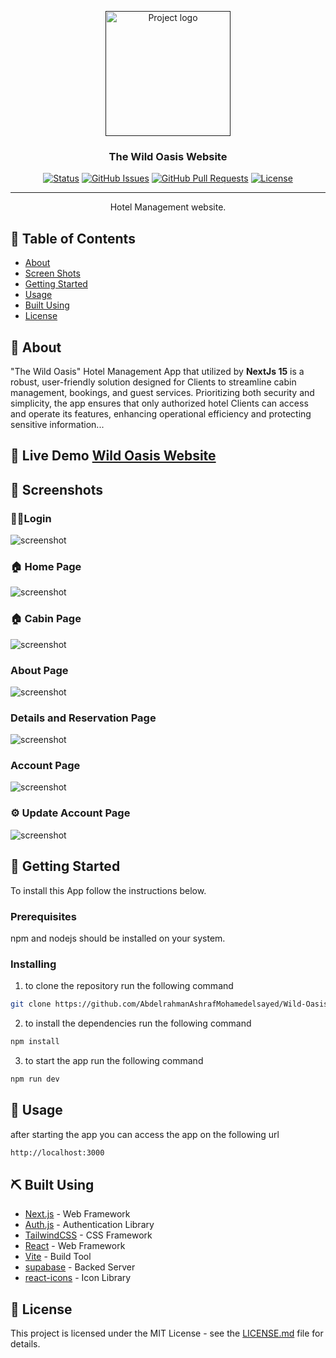 <p align="center">
  <a href="" rel="noopener">
 <img src=".//app/icon.png" alt="Project logo" width="200"></a>
 </a>
</p>

<h3 align="center">The Wild Oasis Website</h3>

<div align="center">

[![Status](https://img.shields.io/badge/status-active-success.svg)]()
[![GitHub Issues](https://img.shields.io/github/issues/kylelobo/The-Documentation-Compendium.svg)](https://github.com/kylelobo/The-Documentation-Compendium/issues)
[![GitHub Pull Requests](https://img.shields.io/github/issues-pr/kylelobo/The-Documentation-Compendium.svg)](https://github.com/kylelobo/The-Documentation-Compendium/pulls)
[![License](https://img.shields.io/badge/license-MIT-blue.svg)](/LICENSE)

</div>

---

<p align="center"> Hotel Management website.
    <br> 
</p>

## 📝 Table of Contents

- [About](#about)
- [Screen Shots](#screen_shots)
- [Getting Started](#getting_started)
- [Usage](#usage)
- [Built Using](#built_using)
- [License](#license)

## 🧐 About <a name = "about"></a>

"The Wild Oasis" Hotel Management App that utilized by **NextJs 15** is a robust, user-friendly solution designed for Clients to streamline cabin management, bookings, and guest services. Prioritizing both security and simplicity, the app ensures that only authorized hotel Clients can access and operate its features, enhancing operational efficiency and protecting sensitive information...

## 🚀 Live Demo <a name = "life_demo" href="https://wild-oasis-dusky.vercel.app/" >Wild Oasis Website</a>

## 📸 Screenshots <a name = "screen_shots"></a>

### 🚶‍➡️Login

![screenshot](https://raw.githubusercontent.com/AbdelrahmanAshrafMohamedelsayed/Wild-Oasis/refs/heads/master/screenshots/login-page.png?raw=true)

### 🏠 Home Page

![screenshot](https://raw.githubusercontent.com/AbdelrahmanAshrafMohamedelsayed/Wild-Oasis/refs/heads/master/screenshots/home-page.png?raw=true)

### 🏠 Cabin Page

![screenshot](https://raw.githubusercontent.com/AbdelrahmanAshrafMohamedelsayed/Wild-Oasis/refs/heads/master/screenshots/cabins-page.png)

### About Page

![screenshot](https://raw.githubusercontent.com/AbdelrahmanAshrafMohamedelsayed/Wild-Oasis/refs/heads/master/screenshots/about-page.png?raw=true)

### Details and Reservation Page

![screenshot](https://raw.githubusercontent.com/AbdelrahmanAshrafMohamedelsayed/Wild-Oasis/refs/heads/master/screenshots/DetailsandReservation-page.png?raw=true)

### Account Page

![screenshot](https://raw.githubusercontent.com/AbdelrahmanAshrafMohamedelsayed/Wild-Oasis/refs/heads/master/screenshots/account-page.png?raw=true)

### ⚙️ Update Account Page

![screenshot](https://raw.githubusercontent.com/AbdelrahmanAshrafMohamedelsayed/Wild-Oasis/refs/heads/master/screenshots/update-profile-page.png?raw=true)

## 🏁 Getting Started <a name = "getting_started"></a>

To install this App follow the instructions below.

### Prerequisites

npm and nodejs should be installed on your system.

### Installing

1. to clone the repository run the following command

```bash
git clone https://github.com/AbdelrahmanAshrafMohamedelsayed/Wild-Oasis.git
```

2. to install the dependencies run the following command

```bash
npm install
```

3. to start the app run the following command

```bash
npm run dev
```

## 🎈 Usage <a name="usage"></a>

after starting the app you can access the app on the following url

```bash
http://localhost:3000
```

## ⛏️ Built Using <a name = "built_using"></a>

- [Next.js](https://nextjs.org/) - Web Framework
- [Auth.js](https://authjs.dev/) - Authentication Library
- [TailwindCSS](https://tailwindcss.com/) - CSS Framework
- [React](https://reactjs.org/) - Web Framework
- [Vite](https://vitejs.dev/) - Build Tool
- [supabase](https://supabase.com/) - Backed Server
- [react-icons](https://react-icons.github.io/react-icons/) - Icon Library

## 📄 License <a name = "authors"></a>

This project is licensed under the MIT License - see the [LICENSE.md](/LICENSE) file for details.
